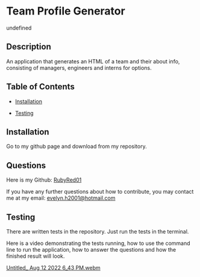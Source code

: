 # Team Profile Generator
undefined

## Description

An application that generates an HTML of a team and their about info, consisting of managers, engineers and interns for options.

## Table of Contents

* [Installation](#installation)

* [Testing](#testing)

## Installation

Go to my github page and download from my repository.

## Questions

Here is my Github: [RubyRed01](https://github.com/RubyRed01)

If you have any further questions about how to contribute, you may contact me at my email: evelyn.h2001@hotmail.com

## Testing

There are written tests in the repository. Just run the tests in the terminal.

Here is a video demonstrating the tests running, how to use the command line to run the application, how to answer the questions and 
how the finished result will look.

[Untitled_ Aug 12 2022 6_43 PM.webm](https://user-images.githubusercontent.com/104714810/184318926-d8c9ebb3-8b94-49c2-a3ea-c9eac513a1f7.webm)
